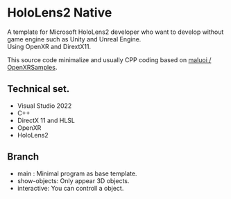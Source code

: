 # HoloLens2 Native

A template for Microsoft HoloLens2 developer who want to develop without game engine such as Unity and Unreal Engine.<br>
Using OpenXR and DirextX11.

This source code minimalize and usually CPP coding based on [maluoi / OpenXRSamples](https://github.com/maluoi/OpenXRSamples).


## Technical set.
- Visual Studio 2022
- C++
- DirectX 11 and HLSL
- OpenXR
- HoloLens2


## Branch
- main : Minimal program as base template.
- show-objects: Only appear 3D objects.
- interactive: You can controll a object.

